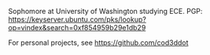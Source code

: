 Sophomore at University of Washington studying ECE.
PGP: https://keyserver.ubuntu.com/pks/lookup?op=vindex&search=0xf854959b29e1db29

For personal projects, see https://github.com/cod3ddot
